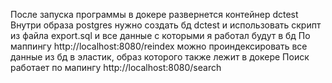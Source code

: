 После запуска программы в докере развернется контейнер dctest
Внутри образа postgres нужно создать бд dctest и использовать скрипт из файла export.sql и все данные с которыми я работал будут в бд 
По маппингу http://localhost:8080/reindex можно проиндексировать все данные из бд в эластик, образ которого также лежит в докере
Поиск работает по мапингу http://localhost:8080/search
